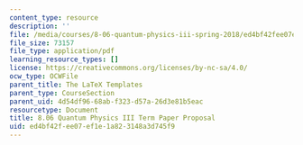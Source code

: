 ```yaml
---
content_type: resource
description: ''
file: /media/courses/8-06-quantum-physics-iii-spring-2018/ed4bf42fee07ef1e1a823148a3d745f9_Proposal_template.pdf
file_size: 73157
file_type: application/pdf
learning_resource_types: []
license: https://creativecommons.org/licenses/by-nc-sa/4.0/
ocw_type: OCWFile
parent_title: The LaTeX Templates
parent_type: CourseSection
parent_uid: 4d54df96-68ab-f323-d57a-26d3e81b5eac
resourcetype: Document
title: 8.06 Quantum Physics III Term Paper Proposal
uid: ed4bf42f-ee07-ef1e-1a82-3148a3d745f9
---
```

